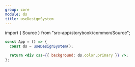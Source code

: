 ```yaml
---
group: core
module: ds
title: useDesignSystem
---
```


import { Source } from "src-app/storybook/common/Source";

```jsx {2}
const App = () => {
  const ds = useDesignSystem();

  return <div css={{ background: ds.color.primary }} />;
};
```

<Source path="src-core/ds/useDesignSystem.ts" />
